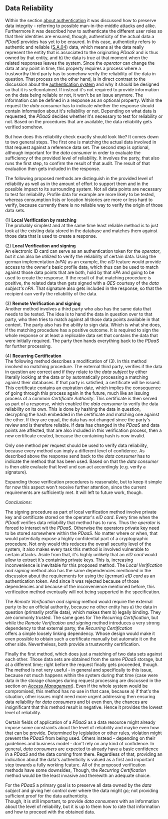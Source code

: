 ## Data Reliability



Within the section [about authentication](#authentication) it was discussed how to preserve data 
integrity - referring to possible man-in-the-middle attacks and alike. Furthermore it was described
how to authenticate the different user roles so that their identities are ensured, though,
authenticity of the actual data a *PDaaS* provides has yet to be ensured. In this case, authenticity
refers to authentic and reliable ([S.A.04](#sa04)) data, which means a) the data really represent 
the entity that is associated to the originating *PDaaS* and is thus owned by that entity,  and b) 
the data is true at that moment when the related responses leaves the system.
Since the *operator* can change the data at any point in time, this property requires a process 
where a trustworthy third party has to somehow verify the reliability of the data in question. That 
process on the other hand, is in direct contrast to the discussion about the 
[authentication system](#authentication) and why it should be designed so that it is selfcontained. 
If instead it's not required to provide information on the data being reliable or not, it won't be 
an issue anymore. 
The information can be defined in a response as an optional property. Within the request the *data 
consumer* has to indicate whether the response should contain information about it's reliability or 
not. Depending on what data is requested, the *PDaaS* decides whether it's necessary to test for 
reliability or not. Based on the procedures that are available, the data reliability gets verified 
somehow.

But how does this reliability check exactly should look like? It comes down to two general steps. 
The first one is matching the actual data involved in that request against a reference data set. 
The second step is optional, although important for the *data consumer* in order to evaluate the 
sufficiency of the provided level of reliability. It involves the party, that also runs the first 
step, to confirm the result of that audit. The result of that evaluation then gets included in the 
response.

The following proposed methods are distinguish in the provided level of reliability as well 
as in the amount of effort to support them and in the possible impact to its surrounding system. Not 
all data points are necessary to test for reliability. Profile data for example are more likely to 
be tested, whereas consumption lists or location histories are more or less hard to verify, because 
currently there is no reliable way to verify the origin of those data sets.

(1) __Local Verification by matching__\
The probably simplest and at the same time least reliable method is to just look at the existing 
data stored in the database and matches them against those data that is used to create a response.

(2) __Local Verification and signing__\
An electronic ID card can serve as an authentication token for the *operator*, but it can also be 
utilized to verify the reliability of certain data. Using the german implementation *(nPA)* as an 
example, the *eID* feature would provide access to the owner's basic profile data, which thus can 
be used to match against those data points that are both, hold by that *nPA* and going to be used 
to create the response. If the result of that matching procedure is positive, the related data
then gets signed with a *QES* courtesy of the *data subject's* *nPA*. That signature also gets 
included in the response, so that the recipient can verify the reliability of the data.

(3) __Remote Verification and signing__\
Another method involves a third party who also has the same data that needs to be tested. The idea 
is to hand the data in question over to that party, who then tries to match against all those data 
points available in that context. The party also has the ability to sign data. Which is what she 
does, if the matching procedure has a positive outcome. It is required to sign the whole response
or at least a replicable data set that contains the data that  were initially required. The party 
then hands everything back to the *PDaaS* for further processing.

(4) __Recurring Certification__\
The following method describes a modification of (3). In this method involved no matching procedure. 
The external third party, verifies if the data in question are correct and if they relate to the 
*data subject* by either literally looking at the data or by automatically processing a matching 
against their databases. If that party is satisfied, a certificate will be issued. This certificate 
contains an expiration date, which implies the consequence of going through this process again in 
the future, much like an issuing process of a common *Certificate Authority*. This certificate is 
then served as part of a response, which enabled the *data consumer* to verify the data reliability 
on its own. This is done by hashing the data in question, decrypting the hash embedded in the 
certificate and matching one against the other. If they are equal, the data has not changed since
the party's review and is therefore reliable. 
If data has changed in the *PDaaS* and data points are affected, that are also included in this 
verification process, then a new certificate created, because the containing hash is now invalid.

Only one method per request should be used to verify data reliability, because every method can 
imply a different level of confidence. As described above the response send back to the *data 
consumer* has to indicate the method that has been used. Based on that the *data consumer* is then 
able evaluate that level und can act accordingly (e.g. verify a signature).

Expanding those verification procedures is reasonable, but to keep it simple for now this aspect 
won't receive further attention, since the current requirements are sufficiently met. It will left 
to future work, though.



*Conclusions:* 

The signing procedure as part of local verification method involve private key and 
certificate stored on the operator's *eID card*. Every time when the *PDaaS* verifies data
reliability that method has to runs. Thus the *operator* is forced to interact wit the *PDaaS*. 
Otherwise the operators private key need to be stored somewhere within the *PDaaS*. No matter where
or when, that would potentially expose a highly confidential part of a cryptographic procedure. 
Not only would this reduces the overall security level of the system, it also makes every task 
this method is involved vulnerable to certain attacks. Aside from that, it's highly unlikely that 
an *eID card* would allow to extract it's containing private keys. This is, increasing inconvenience 
is inevitable for this proposed method. The *Local Verification and signing* method also has the 
same dependencies mentioned in the discussion about the requirements for using the (german) *eID 
card* as an authentication token. And since it was rejected because of those dependencies and
because of the inconvenience mentioned before, this verification method eventually will not being
supported in the specification.

The *Remote Verification and signing* method would require the external party to be an official
authority, because no other entity has a) the data in question (primarily profile data), which
makes them b) legally binding. They are commonly trusted. 
The same goes for The *Recurring Certification*, but while the *Remote Verification and signing* 
method introduces a very strong dependency to that external party, the *Recurring Certification*  
offers a simple loosely linking dependency. Whose design would make it even possible to obtain such 
a certificate manually but automate it on the other side. Nevertheless, both provide a trustworthy 
certification. 

Finally the first method, which does just a matching of two data sets against each other. Those
data sets are obtained from the same *PDaaS* storage, but at a different time; right before the 
request finally gets proceeded, though. The method is not very useful - in general and specifically 
to this issue, because not much happens within the system during that time (case were data in the 
storage changes during request processing are discussed in the section on 
*[Access Management](#access-management)*). Even if the whole system would be compromised, this 
method has no use in that case, because a) if that's the situation, other issues might need more 
urgent addressing then ensuring data reliability for *data consumers* and b) even then, the chances 
are insignificant that this method result is negative. Hence it provides the lowest level of 
reliability.

Certain fields of application of a *PDaaS* as a data resource might already impose some constraints 
about the level of reliability and maybe even how that can be provide. Determined by legislation
or other rules, violation might prevent the *PDaaS* from being used. Others instead - depending on 
their guidelines and business model - don't rely on any kind of confidence. In general, *data 
consumers* are expected to already have a basic confidence in a *PDaaS* and the data coming from 
there.
Regardless of that, providing an indication about the data's authenticity is valued as a first and 
important step towards a fully working feature. All of the proposed verification methods have some 
downsides, Though, the *Recurring Certification* method would be the least invasive and therewith 
an adequate choice.

For the *PDaaS* a primary goal is to preserve all data owned by the *data subject* and giving her
control over where the data might go; not providing sufficient proof for the data authenticity.  
Though, it is still important, to provide *data consumers* with an information about the level of 
reliability, but it is up to them how to rate that information and how to proceed with the obtained
data.
